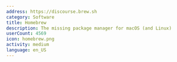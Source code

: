 ```yaml
---
address: https://discourse.brew.sh
category: Software
title: Homebrew
description: The missing package manager for macOS (and Linux)
userCount: 4569
icon: homebrew.png
activity: medium
language: en_US
---
```

